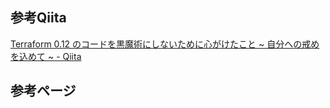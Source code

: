 
## 参考Qiita
[Terraform 0.12 のコードを黒魔術にしないために心がけたこと ~ 自分への戒めを込めて ~ - Qiita](https://qiita.com/shogomuranushi/items/266f5ef342fb81a7a5cd?fbclid=IwAR3NfRrPZeTV9EePtb6sf_kpDTorTF1rHGhYd24--XWqQG5gS1JEnL8HiTY)

## 参考ページ
